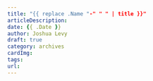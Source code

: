 ```yaml
---
title: "{{ replace .Name "-" " " | title }}"
articleDescription: 
date: {{ .Date }}
author: Joshua Levy
draft: true
category: archives
cardImg:
tags:
url:
---
```


